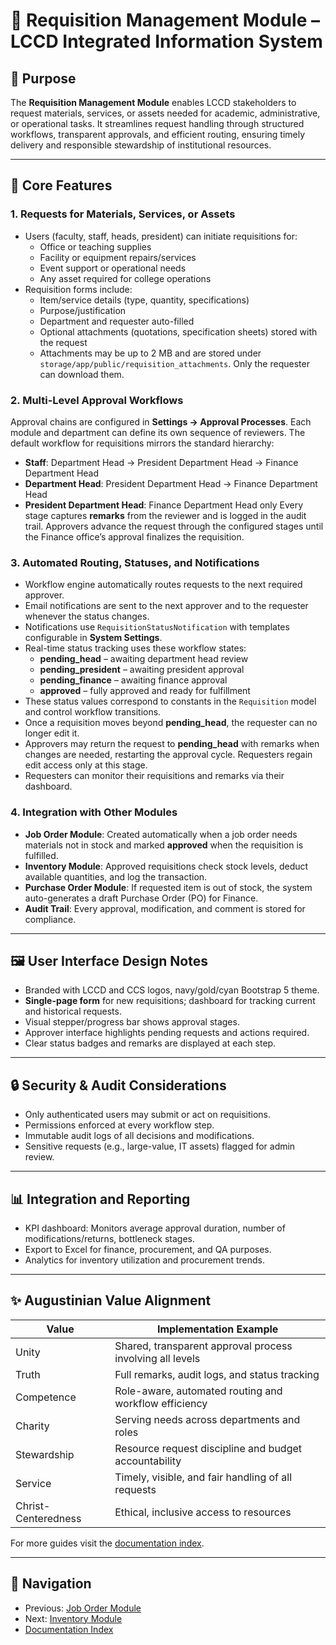 # 📝 Requisition Management Module – LCCD Integrated Information System

## 🌟 Purpose

The **Requisition Management Module** enables LCCD stakeholders to request materials, services, or assets needed for academic, administrative, or operational tasks. It streamlines request handling through structured workflows, transparent approvals, and efficient routing, ensuring timely delivery and responsible stewardship of institutional resources.

---

## 🤖 Core Features

### 1. Requests for Materials, Services, or Assets
- Users (faculty, staff, heads, president) can initiate requisitions for:
  - Office or teaching supplies
  - Facility or equipment repairs/services
  - Event support or operational needs
  - Any asset required for college operations
- Requisition forms include:
  - Item/service details (type, quantity, specifications)
  - Purpose/justification
  - Department and requester auto-filled
  - Optional attachments (quotations, specification sheets) stored with the request
  - Attachments may be up to 2 MB and are stored under `storage/app/public/requisition_attachments`. Only the requester can download them.

### 2. Multi-Level Approval Workflows
Approval chains are configured in **Settings → Approval Processes**.  Each module
and department can define its own sequence of reviewers.  The default workflow for
requisitions mirrors the standard hierarchy:
  - **Staff**: Department Head → President Department Head → Finance Department Head
  - **Department Head**: President Department Head → Finance Department Head
  - **President Department Head**: Finance Department Head only
Every stage captures **remarks** from the reviewer and is logged in the audit
trail. Approvers advance the request through the configured stages until the
Finance office’s approval finalizes the requisition.

### 3. Automated Routing, Statuses, and Notifications
  - Workflow engine automatically routes requests to the next required approver.
  - Email notifications are sent to the next approver and to the requester whenever the status changes.
  - Notifications use `RequisitionStatusNotification` with templates configurable in **System Settings**.
  - Real-time status tracking uses these workflow states:
    - **pending_head** – awaiting department head review
    - **pending_president** – awaiting president approval
    - **pending_finance** – awaiting finance approval
    - **approved** – fully approved and ready for fulfillment
  - These status values correspond to constants in the `Requisition` model and control workflow transitions.
  - Once a requisition moves beyond **pending_head**, the requester can no longer edit it.
  - Approvers may return the request to **pending_head** with remarks when changes are needed, restarting the approval cycle. Requesters regain edit access only at this stage.
  - Requesters can monitor their requisitions and remarks via their dashboard.

### 4. Integration with Other Modules
  - **Job Order Module**: Created automatically when a job order needs materials not in stock and marked **approved** when the requisition is fulfilled.
  - **Inventory Module**: Approved requisitions check stock levels, deduct available quantities, and log the transaction.
  - **Purchase Order Module**: If requested item is out of stock, the system auto-generates a draft Purchase Order (PO) for Finance.
  - **Audit Trail**: Every approval, modification, and comment is stored for compliance.

---

## 🖼️ User Interface Design Notes

- Branded with LCCD and CCS logos, navy/gold/cyan Bootstrap 5 theme.
- **Single-page form** for new requisitions; dashboard for tracking current and historical requests.
- Visual stepper/progress bar shows approval stages.
- Approver interface highlights pending requests and actions required.
- Clear status badges and remarks are displayed at each step.

---

## 🔒 Security & Audit Considerations

- Only authenticated users may submit or act on requisitions.
- Permissions enforced at every workflow step.
- Immutable audit logs of all decisions and modifications.
- Sensitive requests (e.g., large-value, IT assets) flagged for admin review.

---

## 📊 Integration and Reporting

- KPI dashboard: Monitors average approval duration, number of modifications/returns, bottleneck stages.
- Export to Excel for finance, procurement, and QA purposes.
- Analytics for inventory utilization and procurement trends.

---

## ✨ Augustinian Value Alignment

| Value               | Implementation Example                                   |
|---------------------|----------------------------------------------------------|
| Unity               | Shared, transparent approval process involving all levels|
| Truth               | Full remarks, audit logs, and status tracking            |
| Competence          | Role-aware, automated routing and workflow efficiency    |
| Charity             | Serving needs across departments and roles               |
| Stewardship         | Resource request discipline and budget accountability    |
| Service             | Timely, visible, and fair handling of all requests       |
| Christ-Centeredness | Ethical, inclusive access to resources                   |

For more guides visit the [documentation index](README.md).

---

## 🚀 Navigation
- Previous: [Job Order Module](job-order-module.md)
- Next: [Inventory Module](inventory-module.md)
- [Documentation Index](README.md)

